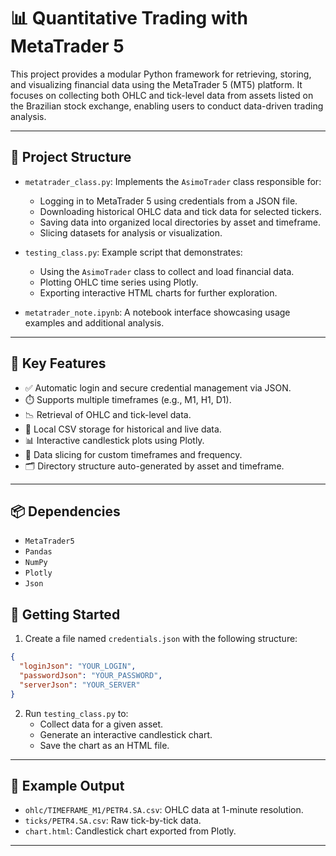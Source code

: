# 📊 Quantitative Trading with MetaTrader 5

This project provides a modular Python framework for retrieving, storing, and visualizing financial data using the MetaTrader 5 (MT5) platform. It focuses on collecting both OHLC and tick-level data from assets listed on the Brazilian stock exchange, enabling users to conduct data-driven trading analysis.

---

## 📁 Project Structure

- `metatrader_class.py`: Implements the `AsimoTrader` class responsible for:
  - Logging in to MetaTrader 5 using credentials from a JSON file.
  - Downloading historical OHLC data and tick data for selected tickers.
  - Saving data into organized local directories by asset and timeframe.
  - Slicing datasets for analysis or visualization.

- `testing_class.py`: Example script that demonstrates:
  - Using the `AsimoTrader` class to collect and load financial data.
  - Plotting OHLC time series using Plotly.
  - Exporting interactive HTML charts for further exploration.

- `metatrader_note.ipynb`: A notebook interface showcasing usage examples and additional analysis.

---

## 🔑 Key Features

- ✅ Automatic login and secure credential management via JSON.
- ⏱️ Supports multiple timeframes (e.g., M1, H1, D1).
- 📉 Retrieval of OHLC and tick-level data.
- 💾 Local CSV storage for historical and live data.
- 📊 Interactive candlestick plots using Plotly.
- 🧪 Data slicing for custom timeframes and frequency.
- 🗂️ Directory structure auto-generated by asset and timeframe.

---

## 📦 Dependencies

- `MetaTrader5`
- `Pandas`
- `NumPy`
- `Plotly`
- `Json`


## 🚀 Getting Started

1. Create a file named `credentials.json` with the following structure:
```json
{
  "loginJson": "YOUR_LOGIN",
  "passwordJson": "YOUR_PASSWORD",
  "serverJson": "YOUR_SERVER"
}
```

2. Run `testing_class.py` to:
   - Collect data for a given asset.
   - Generate an interactive candlestick chart.
   - Save the chart as an HTML file.

---

## 📌 Example Output

- `ohlc/TIMEFRAME_M1/PETR4.SA.csv`: OHLC data at 1-minute resolution.
- `ticks/PETR4.SA.csv`: Raw tick-by-tick data.
- `chart.html`: Candlestick chart exported from Plotly.

---


